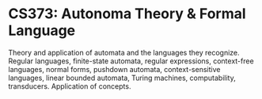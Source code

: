 # CS373: Autonoma Theory & Formal Language
Theory and application of automata and the languages they recognize. Regular languages, finite-state automata, regular expressions, context-free languages, normal forms, pushdown automata, context-sensitive languages, linear bounded automata, Turing machines, computability, transducers. Application of concepts.
